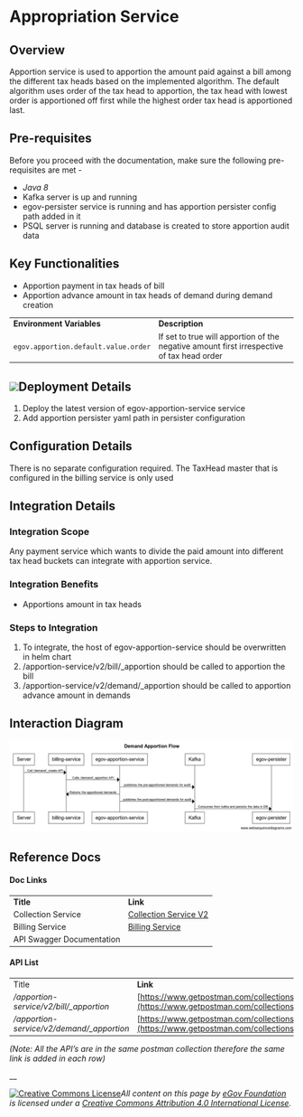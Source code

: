 # Appropriation Service

## Overview

Apportion service is used to apportion the amount paid against a bill among the different tax heads based on the implemented algorithm. The default algorithm uses order of the tax head to apportion, the tax head with lowest order is apportioned off first while the highest order tax head is apportioned last.

## Pre-requisites

Before you proceed with the documentation, make sure the following pre-requisites are met -

* _Java 8_
* Kafka server is up and running
* egov-persister service is running and has apportion persister config path added in it
* PSQL server is running and database is created to store apportion audit data

## Key Functionalities

* Apportion payment in tax heads of bill
* Apportion advance amount in tax heads of demand during demand creation

|                                      |                                                                                           |
| ------------------------------------ | ----------------------------------------------------------------------------------------- |
| **Environment Variables**            | **Description**                                                                           |
| `egov.apportion.default.value.order` | If set to true will apportion of the negative amount first irrespective of tax head order |

## ![](blob:https://digit-discuss.atlassian.net/018f514c-9da6-4242-ac5b-bd91de04413d#media-blob-url=true\&id=64163d40-059e-418c-955d-97bd506369af\&collection=contentId-1656717351\&contextId=1656717351\&mimeType=image%2Fpng\&name=Bill%20Apportion%20Flow%20.png\&size=29437\&width=1102\&height=381)Deployment Details

1. Deploy the latest version of egov-apportion-service service
2. Add apportion persister yaml path in persister configuration

## Configuration Details

There is no separate configuration required. The TaxHead master that is configured in the billing service is only used

## Integration Details

### Integration Scope

Any payment service which wants to divide the paid amount into different tax head buckets can integrate with apportion service.

### Integration Benefits

* Apportions amount in tax heads

### Steps to Integration

1. To integrate, the host of egov-apportion-service should be overwritten in helm chart
2. /apportion-service/v2/bill/\_apportion should be called to apportion the bill
3. /apportion-service/v2/demand/\_apportion should be called to apportion advance amount in demands

## Interaction Diagram

![](../../../../.gitbook/assets/demand-apportion-flow-.png)

## Reference Docs

#### Doc Links <a href="#doc-links" id="doc-links"></a>

|                           |                                                                                                                    |
| ------------------------- | ------------------------------------------------------------------------------------------------------------------ |
| **Title**                 | **Link**                                                                                                           |
| Collection Service        | [Collection Service V2](https://digit-discuss.atlassian.net/wiki/spaces/DD/pages/1620574288/Collection+Service+V2) |
| Billing Service           | [Billing Service](https://digit-discuss.atlassian.net/wiki/spaces/DD/pages/1620672528/Billing+Service)             |
| API Swagger Documentation |                                                                                                                    |

#### API List <a href="#api-list" id="api-list"></a>

|                                            |                                                                                                                            |
| ------------------------------------------ | -------------------------------------------------------------------------------------------------------------------------- |
| Title                                      | **Link**                                                                                                                   |
| _/apportion-service/v2/bill/\_apportion_   | [https://www.getpostman.com/collections/142983a40e95da157b45](https://www.getpostman.com/collections/142983a40e95da157b45) |
| _/apportion-service/v2/demand/\_apportion_ | [https://www.getpostman.com/collections/142983a40e95da157b45](https://www.getpostman.com/collections/142983a40e95da157b45) |

_(Note: All the API’s are in the same postman collection therefore the same link is added in each row)_

\_\_

[![Creative Commons License](https://i.creativecommons.org/l/by/4.0/80x15.png)_​_](http://creativecommons.org/licenses/by/4.0/)_All content on this page by_ [_eGov Foundation_](https://egov.org.in/) _is licensed under a_ [_Creative Commons Attribution 4.0 International License_](http://creativecommons.org/licenses/by/4.0/)_._
